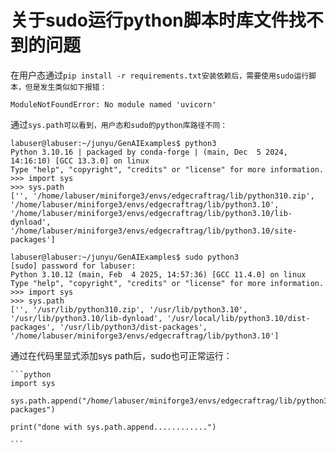 # 关于sudo运行python脚本时库文件找不到的问题

在用户态通过`pip install -r requirements.txt安装依赖后，需要使用sudo运行脚本，但是发生类似如下报错：`

```
ModuleNotFoundError: No module named 'uvicorn'
```

通过`sys.path可以看到，用户态和sudo的python库路径不同：`

```
labuser@labuser:~/junyu/GenAIExamples$ python3
Python 3.10.16 | packaged by conda-forge | (main, Dec  5 2024, 14:16:10) [GCC 13.3.0] on linux
Type "help", "copyright", "credits" or "license" for more information.
>>> import sys
>>> sys.path
['', '/home/labuser/miniforge3/envs/edgecraftrag/lib/python310.zip', '/home/labuser/miniforge3/envs/edgecraftrag/lib/python3.10', '/home/labuser/miniforge3/envs/edgecraftrag/lib/python3.10/lib-dynload', '/home/labuser/miniforge3/envs/edgecraftrag/lib/python3.10/site-packages']
```

```
labuser@labuser:~/junyu/GenAIExamples$ sudo python3
[sudo] password for labuser: 
Python 3.10.12 (main, Feb  4 2025, 14:57:36) [GCC 11.4.0] on linux
Type "help", "copyright", "credits" or "license" for more information.
>>> import sys
>>> sys.path
['', '/usr/lib/python310.zip', '/usr/lib/python3.10', '/usr/lib/python3.10/lib-dynload', '/usr/local/lib/python3.10/dist-packages', '/usr/lib/python3/dist-packages', '/home/labuser/miniforge3/envs/edgecraftrag/lib/python3.10']
```

通过在代码里显式添加sys path后，sudo也可正常运行：

````
```python
import sys

sys.path.append("/home/labuser/miniforge3/envs/edgecraftrag/lib/python3.10/site-packages")

print("done with sys.path.append............")

```
````
